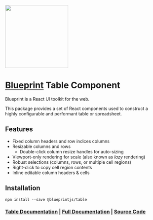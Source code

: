 <img height="204" src="https://cloud.githubusercontent.com/assets/464822/20228152/d3f36dc2-a804-11e6-80ff-51ada2d13ea7.png">

# [Blueprint](http://blueprintjs.com/) Table Component

Blueprint is a React UI toolkit for the web.

This package provides a set of React components used to construct a highly configurable and performant table
or spreadsheet.

## Features

- Fixed column headers and row indices columns
- Resizable columns and rows
  - Double-click column resize handles for auto-sizing
- Viewport-only rendering for scale (also known as _lazy_ rendering)
- Robust selections (columns, rows, or multiple cell regions)
- Right-click to copy cell region contents
- Inline editable column headers & cells

## Installation

```
npm install --save @blueprintjs/table
```

### [Table Documentation](http://blueprintjs.com/docs/#table) | [Full Documentation](http://blueprintjs.com/docs) | [Source Code](https://github.com/palantir/blueprint)
